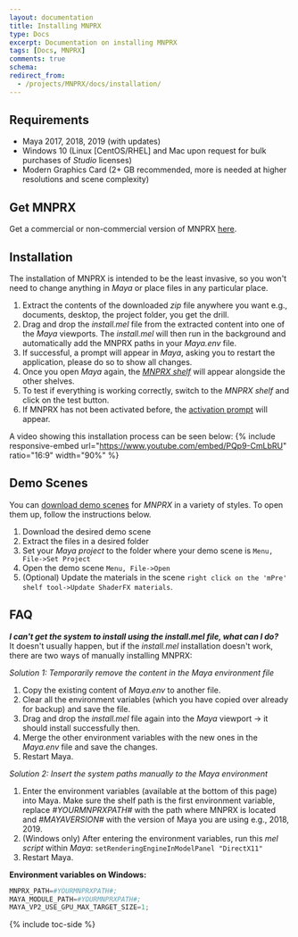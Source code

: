 ```yaml
---
layout: documentation
title: Installing MNPRX
type: Docs
excerpt: Documentation on installing MNPRX
tags: [Docs, MNPRX]
comments: true
schema:
redirect_from:
  - /projects/MNPRX/docs/installation/
---
```


## Requirements
* Maya 2017, 2018, 2019 (with updates)
* Windows 10 (Linux [CentOS/RHEL] and Mac upon request for bulk purchases of _Studio_ licenses)
* Modern Graphics Card (2+ GB recommended, more is needed at higher resolutions and scene complexity)


## Get MNPRX
Get a commercial or non-commercial version of MNPRX [here](/software/MNPRX/#getit).


## Installation
The installation of MNPRX is intended to be the least invasive, so you won't need to change anything in _Maya_ or place files in any particular place.
1. Extract the contents of the downloaded _zip_ file anywhere you want e.g., documents, desktop, the project folder, you get the drill.
1. Drag and drop the _install.mel_ file from the extracted content into one of the _Maya_ viewports. The _install.mel_ will then run in the background and automatically add the MNPRX paths in your _Maya.env_ file.
1. If successful, a prompt will appear in _Maya_, asking you to restart the application, please do so to show all changes.
1. Once you open _Maya_ again, the [_MNPRX shelf_](../shelf) will appear alongside the other shelves.
1. To test if everything is working correctly, switch to the _MNPRX shelf_ and click on the test button.
1. If MNPRX has not been activated before, the [activation prompt](/software/MNPRX/docs/licensing/#activating-a-license) will appear.

A video showing this installation process can be seen below:
{% include responsive-embed url="https://www.youtube.com/embed/PQp9-CmLbRU" ratio="16:9" width="90%" %}


## Demo Scenes
You can [download demo scenes](/software/MNPRX/demo-scenes) for _MNPRX_ in a variety of styles. To open them up, follow the instructions below.
1. Download the desired demo scene
1. Extract the files in a desired folder
1. Set your _Maya project_ to the folder where your demo scene is `Menu, File->Set Project`
1. Open the demo scene `Menu, File->Open`
1. (Optional) Update the materials in the scene `right click on the 'mPre' shelf tool->Update ShaderFX materials`.


## FAQ
_**I can't get the system to install using the install.mel file, what can I do?**_<br>
It doesn't usually happen, but if the _install.mel_ installation doesn't work, there are two ways of manually installing MNPRX:

_Solution 1: Temporarily remove the content in the Maya environment file_

1. Copy the existing content of _Maya.env_ to another file.
2. Clear all the environment variables (which you have copied over already for backup) and save the file.
3. Drag and drop the _install.mel_ file again into the _Maya_ viewport -> it should install successfully then.
4. Merge the other environment variables with the new ones in the _Maya.env_ file and save the changes.
5. Restart Maya.

_Solution 2: Insert the system paths manually to the Maya environment_

1. Enter the environment variables (available at the bottom of this page) into Maya. Make sure the shelf path is the first environment variable, replace _#YOURMNPRXPATH#_ with the path where MNPRX is located and _#MAYAVERSION#_ with the version of Maya you are using e.g., 2018, 2019.
1. (Windows only) After entering the environment variables, run this _mel script_ within _Maya_: `setRenderingEngineInModelPanel "DirectX11"`
1. Restart Maya.


**Environment variables on Windows:**
```python
MNPRX_PATH=#YOURMNPRXPATH#;
MAYA_MODULE_PATH=#YOURMNPRXPATH#;
MAYA_VP2_USE_GPU_MAX_TARGET_SIZE=1;
```

<!--
**Environment variables on Linux or MacOS**
```python
MNPRX_PATH=#YOURMNPRXPATH#:
MAYA_MODULE_PATH=#YOURMNPRXPATH#:
MAYA_VP2_USE_GPU_MAX_TARGET_SIZE=1:
```
-->
{% include toc-side %}
